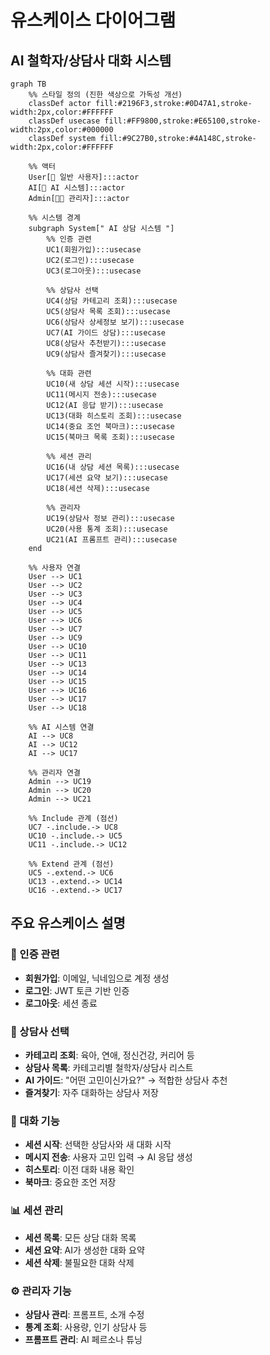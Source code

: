 # 유스케이스 다이어그램

## AI 철학자/상담사 대화 시스템

```mermaid
graph TB
    %% 스타일 정의 (진한 색상으로 가독성 개선)
    classDef actor fill:#2196F3,stroke:#0D47A1,stroke-width:2px,color:#FFFFFF
    classDef usecase fill:#FF9800,stroke:#E65100,stroke-width:2px,color:#000000
    classDef system fill:#9C27B0,stroke:#4A148C,stroke-width:2px,color:#FFFFFF
    
    %% 액터
    User[👤 일반 사용자]:::actor
    AI[🤖 AI 시스템]:::actor  
    Admin[👨‍💼 관리자]:::actor
    
    %% 시스템 경계
    subgraph System[" AI 상담 시스템 "]
        %% 인증 관련
        UC1(회원가입):::usecase
        UC2(로그인):::usecase
        UC3(로그아웃):::usecase
        
        %% 상담사 선택
        UC4(상담 카테고리 조회):::usecase
        UC5(상담사 목록 조회):::usecase
        UC6(상담사 상세정보 보기):::usecase
        UC7(AI 가이드 상담):::usecase
        UC8(상담사 추천받기):::usecase
        UC9(상담사 즐겨찾기):::usecase
        
        %% 대화 관련
        UC10(새 상담 세션 시작):::usecase
        UC11(메시지 전송):::usecase
        UC12(AI 응답 받기):::usecase
        UC13(대화 히스토리 조회):::usecase
        UC14(중요 조언 북마크):::usecase
        UC15(북마크 목록 조회):::usecase
        
        %% 세션 관리
        UC16(내 상담 세션 목록):::usecase
        UC17(세션 요약 보기):::usecase
        UC18(세션 삭제):::usecase
        
        %% 관리자
        UC19(상담사 정보 관리):::usecase
        UC20(사용 통계 조회):::usecase
        UC21(AI 프롬프트 관리):::usecase
    end
    
    %% 사용자 연결
    User --> UC1
    User --> UC2
    User --> UC3
    User --> UC4
    User --> UC5
    User --> UC6
    User --> UC7
    User --> UC9
    User --> UC10
    User --> UC11
    User --> UC13
    User --> UC14
    User --> UC15
    User --> UC16
    User --> UC17
    User --> UC18
    
    %% AI 시스템 연결
    AI --> UC8
    AI --> UC12
    AI --> UC17
    
    %% 관리자 연결
    Admin --> UC19
    Admin --> UC20
    Admin --> UC21
    
    %% Include 관계 (점선)
    UC7 -.include.-> UC8
    UC10 -.include.-> UC5
    UC11 -.include.-> UC12
    
    %% Extend 관계 (점선)
    UC5 -.extend.-> UC6
    UC13 -.extend.-> UC14
    UC16 -.extend.-> UC17
```

## 주요 유스케이스 설명

### 🔐 인증 관련
- **회원가입**: 이메일, 닉네임으로 계정 생성
- **로그인**: JWT 토큰 기반 인증
- **로그아웃**: 세션 종료

### 🧭 상담사 선택
- **카테고리 조회**: 육아, 연애, 정신건강, 커리어 등
- **상담사 목록**: 카테고리별 철학자/상담사 리스트
- **AI 가이드**: "어떤 고민이신가요?" → 적합한 상담사 추천
- **즐겨찾기**: 자주 대화하는 상담사 저장

### 💬 대화 기능
- **세션 시작**: 선택한 상담사와 새 대화 시작
- **메시지 전송**: 사용자 고민 입력 → AI 응답 생성
- **히스토리**: 이전 대화 내용 확인
- **북마크**: 중요한 조언 저장

### 📊 세션 관리  
- **세션 목록**: 모든 상담 대화 목록
- **세션 요약**: AI가 생성한 대화 요약
- **세션 삭제**: 불필요한 대화 삭제

### ⚙️ 관리자 기능
- **상담사 관리**: 프롬프트, 소개 수정
- **통계 조회**: 사용량, 인기 상담사 등
- **프롬프트 관리**: AI 페르소나 튜닝
